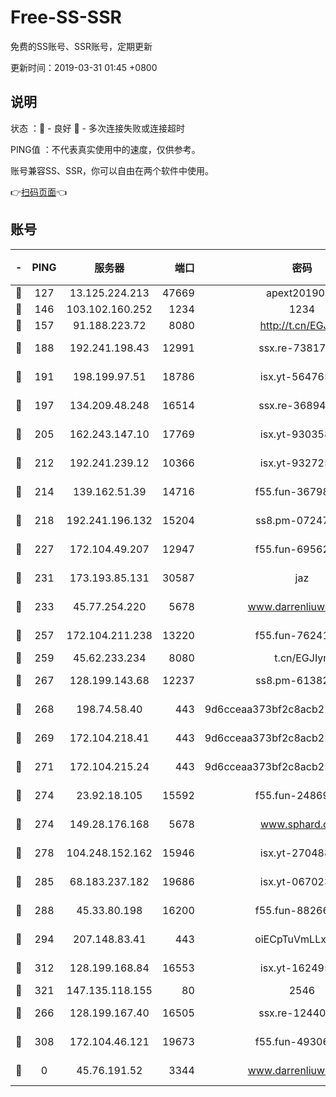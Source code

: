 # Free-SS-SSR

免费的SS账号、SSR账号，定期更新

更新时间：2019-03-31 01:45 +0800

## 说明

状态     ：🙂 - 良好 🙁 - 多次连接失败或连接超时

PING值   ：不代表真实使用中的速度，仅供参考。

账号兼容SS、SSR，你可以自由在两个软件中使用。

👉[扫码页面](https://liesauer.github.io/Free-SS-SSR/)👈

## 账号

|-|PING|服务器|端口|密码|加密方式|区域|
|:----:|:----:|:-----:|-----:|:----:|:----:|:----:|
|🙂|127|13.125.224.213|47669|apext2019001|chacha20|KR|
|🙂|146|103.102.160.252|1234|1234|rc4-md5|JP|
|🙂|157|91.188.223.72|8080|http://t.cn/EGJIyrl|rc4-md5|RU|
|🙂|188|192.241.198.43|12991|ssx.re-73817435|aes-256-cfb|US|
|🙂|191|198.199.97.51|18786|isx.yt-56476563|aes-256-cfb|US|
|🙂|197|134.209.48.248|16514|ssx.re-36894461|aes-256-cfb|US|
|🙂|205|162.243.147.10|17769|isx.yt-93035840|aes-256-cfb|US|
|🙂|212|192.241.239.12|10366|isx.yt-93272554|aes-256-cfb|US|
|🙂|214|139.162.51.39|14716|f55.fun-36798193|aes-256-cfb|SG|
|🙂|218|192.241.196.132|15204|ss8.pm-07247193|aes-256-cfb|US|
|🙂|227|172.104.49.207|12947|f55.fun-69562223|aes-256-cfb|SG|
|🙂|231|173.193.85.131|30587|jaz|aes-256-cfb|US|
|🙂|233|45.77.254.220|5678|www.darrenliuwei.com|aes-256-cfb|SG|
|🙂|257|172.104.211.238|13220|f55.fun-76241497|aes-256-cfb|US|
|🙂|259|45.62.233.234|8080|t.cn/EGJIyrl|rc4-md5|CA|
|🙂|267|128.199.143.68|12237|ss8.pm-61382605|aes-256-cfb|SG|
|🙂|268|198.74.58.40|443|9d6cceaa373bf2c8acb22e60b6a58be6|aes-256-cfb|US|
|🙂|269|172.104.218.41|443|9d6cceaa373bf2c8acb22e60b6a58be6|aes-256-cfb|US|
|🙂|271|172.104.215.24|443|9d6cceaa373bf2c8acb22e60b6a58be6|aes-256-cfb|US|
|🙂|274|23.92.18.105|15592|f55.fun-24869458|aes-256-cfb|US|
|🙂|274|149.28.176.168|5678|www.sphard.com|aes-256-cfb|AU|
|🙂|278|104.248.152.162|15946|isx.yt-27048803|aes-256-cfb|SG|
|🙂|285|68.183.237.182|19686|isx.yt-06702385|aes-256-cfb|SG|
|🙂|288|45.33.80.198|16200|f55.fun-88266178|aes-256-cfb|US|
|🙂|294|207.148.83.41|443|oiECpTuVmLLxk4Ts|aes-256-cfb|AU|
|🙂|312|128.199.168.84|16553|isx.yt-16249501|aes-256-cfb|SG|
|🙂|321|147.135.118.155|80|2546|chacha20|US|
|🙂|266|128.199.167.40|16505|ssx.re-12440884|aes-256-cfb|SG|
|🙂|308|172.104.46.121|19673|f55.fun-49306300|aes-256-cfb|SG|
|🙁|0|45.76.191.52|3344|www.darrenliuwei.com|aes-256-cfb|JP|

